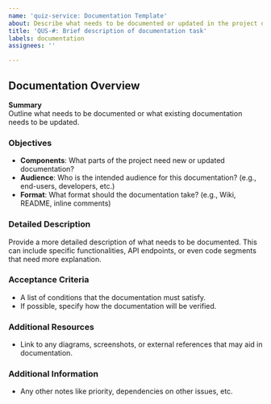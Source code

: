 ```yaml
---
name: 'quiz-service: Documentation Template'
about: Describe what needs to be documented or updated in the project documentation.
title: 'QUS-#: Brief description of documentation task'
labels: documentation
assignees: ''

---
```


## Documentation Overview

**Summary**  
Outline what needs to be documented or what existing documentation needs to be updated.

### Objectives
- **Components**: What parts of the project need new or updated documentation?
- **Audience**: Who is the intended audience for this documentation? (e.g., end-users, developers, etc.)
- **Format**: What format should the documentation take? (e.g., Wiki, README, inline comments)

### Detailed Description

Provide a more detailed description of what needs to be documented. This can include specific functionalities, API endpoints, or even code segments that need more explanation.

### Acceptance Criteria

- A list of conditions that the documentation must satisfy.
- If possible, specify how the documentation will be verified.

### Additional Resources

- Link to any diagrams, screenshots, or external references that may aid in documentation.

### Additional Information
- Any other notes like priority, dependencies on other issues, etc.
